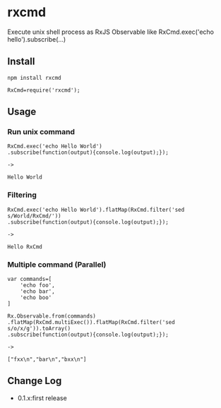 rxcmd
==========

Execute unix shell process as RxJS Observable like RxCmd.exec('echo hello').subscribe(...)

## Install

```
npm install rxcmd
```

```
RxCmd=require('rxcmd');
```

## Usage

### Run unix command

```
RxCmd.exec('echo Hello World')
.subscribe(function(output){console.log(output);});

->

Hello World
```

### Filtering 

```
RxCmd.exec('echo Hello World').flatMap(RxCmd.filter('sed s/World/RxCmd/'))
.subscribe(function(output){console.log(output);});

->

Hello RxCmd
```

### Multiple command (Parallel)

```
var commands=[
	'echo foo',
	'echo bar',
	'echo boo'
]

Rx.Observable.from(commands)
.flatMap(RxCmd.multiExec()).flatMap(RxCmd.filter('sed s/o/x/g')).toArray()
.subscribe(function(output){console.log(output);});

->

["fxx\n","bar\n","bxx\n"]
```

## Change Log

- 0.1.x:first release
